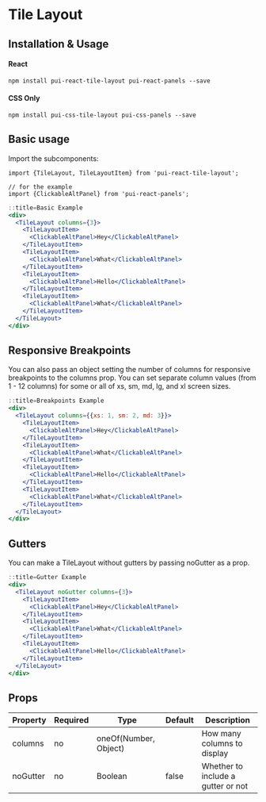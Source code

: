 # Tile Layout

## Installation & Usage

#### React
`npm install pui-react-tile-layout pui-react-panels --save`

#### CSS Only
`npm install pui-css-tile-layout pui-css-panels --save`

## Basic usage

Import the subcomponents:

```
import {TileLayout, TileLayoutItem} from 'pui-react-tile-layout';

// for the example
import {ClickableAltPanel} from 'pui-react-panels';
```

```jsx
::title=Basic Example
<div>
  <TileLayout columns={3}>
    <TileLayoutItem>
      <ClickableAltPanel>Hey</ClickableAltPanel>
    </TileLayoutItem>
    <TileLayoutItem>
      <ClickableAltPanel>What</ClickableAltPanel>
    </TileLayoutItem>
    <TileLayoutItem>
      <ClickableAltPanel>Hello</ClickableAltPanel>
    </TileLayoutItem>
    <TileLayoutItem>
      <ClickableAltPanel>What</ClickableAltPanel>
    </TileLayoutItem>
  </TileLayout>
</div>
```
## Responsive Breakpoints

You can also pass an object setting the number of columns for responsive
breakpoints to the columns prop. You can set separate column values
(from 1 - 12 columns) for some or all of xs, sm, md, lg, and xl screen sizes.

```jsx
::title=Breakpoints Example
<div>
  <TileLayout columns={{xs: 1, sm: 2, md: 3}}>
    <TileLayoutItem>
      <ClickableAltPanel>Hey</ClickableAltPanel>
    </TileLayoutItem>
    <TileLayoutItem>
      <ClickableAltPanel>What</ClickableAltPanel>
    </TileLayoutItem>
    <TileLayoutItem>
      <ClickableAltPanel>Hello</ClickableAltPanel>
    </TileLayoutItem>
    <TileLayoutItem>
      <ClickableAltPanel>What</ClickableAltPanel>
    </TileLayoutItem>
  </TileLayout>
</div>
```

## Gutters

You can make a TileLayout without gutters by passing noGutter as a prop.

```jsx
::title=Gutter Example
<div>
  <TileLayout noGutter columns={3}>
    <TileLayoutItem>
      <ClickableAltPanel>Hey</ClickableAltPanel>
    </TileLayoutItem>
    <TileLayoutItem>
      <ClickableAltPanel>What</ClickableAltPanel>
    </TileLayoutItem>
    <TileLayoutItem>
      <ClickableAltPanel>Hello</ClickableAltPanel>
    </TileLayoutItem>
  </TileLayout>
</div>
```



## Props

Property | Required | Type | Default | Description
---------|----------|------|---------|------------
columns  | no | oneOf(Number, Object) |       | How many columns to display
noGutter | no | Boolean               | false | Whether to include a gutter or not
